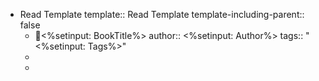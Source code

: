 - Read Template
  template:: Read Template
  template-including-parent:: false
	- 📕<%setinput: BookTitle%>
	  author:: <%setinput: Author%>
	  tags:: "<%setinput: Tags%>"
	-
	-
